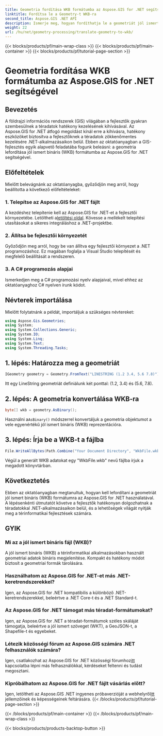 ```yaml
---
title: Geometria fordítása WKB formátumba az Aspose.GIS for .NET segítségével
linktitle: Fordítsa le a Geometry-t WKB-ra
second_title: Aspose.GIS .NET API
description: Ismerje meg, hogyan fordíthatja le a geometriát jól ismert bináris (WKB) formátumra .NET-alkalmazásokban az Aspose.GIS segítségével a térbeli adatok zökkenőmentes kezeléséhez.
weight: 22
url: /hu/net/geometry-processing/translate-geometry-to-wkb/
---
```


{{< blocks/products/pf/main-wrap-class >}}
{{< blocks/products/pf/main-container >}}
{{< blocks/products/pf/tutorial-page-section >}}

# Geometria fordítása WKB formátumba az Aspose.GIS for .NET segítségével

## Bevezetés
A földrajzi információs rendszerek (GIS) világában a fejlesztők gyakran szembesülnek a téradatok hatékony kezelésének kihívásával. Az Aspose.GIS for .NET átfogó megoldást kínál erre a kihívásra, hatékony eszközöket biztosítva a fejlesztőknek a téradatok zökkenőmentes kezelésére .NET-alkalmazásaikon belül. Ebben az oktatóanyagban a GIS-fejlesztés egyik alapvető feladatába fogunk beleásni: a geometria lefordítása jól ismert bináris (WKB) formátumba az Aspose.GIS for .NET segítségével.
## Előfeltételek
Mielőtt belevágnánk az oktatóanyagba, győződjön meg arról, hogy beállította a következő előfeltételeket:
### 1. Telepítse az Aspose.GIS for .NET fájlt
 A kezdéshez telepítenie kell az Aspose.GIS for .NET-et a fejlesztői környezetébe. Letöltheti a[letöltési oldal](https://releases.aspose.com/gis/net/). Kövesse a mellékelt telepítési utasításokat a sikeres integráláshoz a .NET-projektbe.
### 2. Állítsa be fejlesztői környezetét
Győződjön meg arról, hogy be van állítva egy fejlesztői környezet a .NET programozáshoz. Ez magában foglalja a Visual Studio telepítését és megfelelő beállítását a rendszeren.
### 3. A C# programozás alapjai
Ismerkedjen meg a C# programozási nyelv alapjaival, mivel ehhez az oktatóanyaghoz C# nyelven írunk kódot.

## Névterek importálása
Mielőtt folytatnánk a példát, importáljuk a szükséges névtereket:
```csharp
using Aspose.Gis.Geometries;
using System;
using System.Collections.Generic;
using System.IO;
using System.Linq;
using System.Text;
using System.Threading.Tasks;
```
## 1. lépés: Határozza meg a geometriát
```csharp
IGeometry geometry = Geometry.FromText("LINESTRING (1.2 3.4, 5.6 7.8)");
```
Itt egy LineString geometriát definiálunk két ponttal: (1.2, 3.4) és (5.6, 7.8).
## 2. lépés: A geometria konvertálása WKB-ra
```csharp
byte[] wkb = geometry.AsBinary();
```
 Használni a`AsBinary()` módszerrel konvertáljuk a geometria objektumot a vele egyenértékű jól ismert bináris (WKB) reprezentációra.
## 3. lépés: Írja be a WKB-t a fájlba
```csharp
File.WriteAllBytes(Path.Combine("Your Document Directory", "WkbFile.wkb"), wkb);
```
Végül a generált WKB adatokat egy "WkbFile.wkb" nevű fájlba írjuk a megadott könyvtárban.

## Következtetés
Ebben az oktatóanyagban megtanultuk, hogyan kell lefordítani a geometriát jól ismert bináris (WKB) formátumra az Aspose.GIS for .NET használatával. A lépésenkénti útmutatót követve a fejlesztők hatékonyan dolgozhatnak a téradatokkal .NET-alkalmazásaikon belül, és a lehetőségek világát nyitják meg a térinformatikai fejlesztések számára.
## GYIK
### Mi az a jól ismert bináris fájl (WKB)?
A jól ismert bináris (WKB) a térinformatikai alkalmazásokban használt geometriai adatok bináris megjelenítése. Kompakt és hatékony módot biztosít a geometriai formák tárolására.
### Használhatom az Aspose.GIS for .NET-et más .NET-keretrendszerekkel?
Igen, az Aspose.GIS for .NET kompatibilis a különböző .NET-keretrendszerekkel, beleértve a .NET Core-t és a .NET Standard-t.
### Az Aspose.GIS for .NET támogat más téradat-formátumokat?
Igen, az Aspose.GIS for .NET a téradat-formátumok széles skáláját támogatja, beleértve a jól ismert szöveget (WKT), a GeoJSON-t, a Shapefile-t és egyebeket.
### Létezik közösségi fórum az Aspose.GIS számára .NET felhasználók számára?
 Igen, csatlakozhat az Aspose.GIS for .NET közösségi fórumhoz[itt](https://forum.aspose.com/c/gis/33) kapcsolatba lépni más felhasználókkal, kérdéseket feltenni és tudást megosztani.
### Kipróbálhatom az Aspose.GIS for .NET fájlt vásárlás előtt?
 Igen, letöltheti az Aspose.GIS .NET ingyenes próbaverzióját a webhelyről[itt](https://releases.aspose.com/) jellemzőinek és képességeinek feltárására.
{{< /blocks/products/pf/tutorial-page-section >}}

{{< /blocks/products/pf/main-container >}}
{{< /blocks/products/pf/main-wrap-class >}}

{{< blocks/products/products-backtop-button >}}
